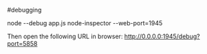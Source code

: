 #debugging

node --debug app.js
node-inspector --web-port=1945

Then open the following URL in browser: 
http://0.0.0.0:1945/debug?port=5858

